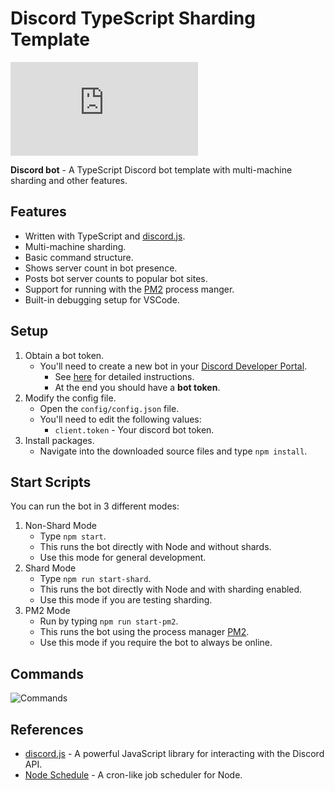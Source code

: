 # Discord TypeScript Sharding Template

[![discord.js](https://img.shields.io/github/package-json/dependency-version/KevinNovak/Discord-TypeScript-Sharding-Template/discord.js)](https://discord.js.org/)

**Discord bot** - A TypeScript Discord bot template with multi-machine sharding and other features.

## Features

* Written with TypeScript and [discord.js](https://discord.js.org/).
* Multi-machine sharding.
* Basic command structure.
* Shows server count in bot presence.
* Posts bot server counts to popular bot sites.
* Support for running with the [PM2](https://pm2.keymetrics.io/) process manger.
* Built-in debugging setup for VSCode.

## Setup

1. Obtain a bot token.
    * You'll need to create a new bot in your [Discord Developer Portal](https://discordapp.com/developers/applications/).
        * See [here](https://www.writebots.com/discord-bot-token/) for detailed instructions.
        * At the end you should have a **bot token**.
2. Modify the config file.
    * Open the `config/config.json` file.
    * You'll need to edit the following values:
        * `client.token` - Your discord bot token.
3. Install packages.
    * Navigate into the downloaded source files and type `npm install`.

## Start Scripts

You can run the bot in 3 different modes:

1. Non-Shard Mode
    * Type `npm start`.
    * This runs the bot directly with Node and without shards.
    * Use this mode for general development.
2. Shard Mode
    * Type `npm run start-shard`.
    * This runs the bot directly with Node and with sharding enabled.
    * Use this mode if you are testing sharding.
3. PM2 Mode
    * Run by typing `npm run start-pm2`.
    * This runs the bot using the process manager [PM2](https://pm2.keymetrics.io/).
    * Use this mode if you require the bot to always be online.

## Commands

![Commands](https://i.imgur.com/sIKY9bN.png)

## References

* [discord.js](https://discord.js.org/) - A powerful JavaScript library for interacting with the Discord API.
* [Node Schedule](https://github.com/node-schedule/node-schedule) - A cron-like job scheduler for Node.
